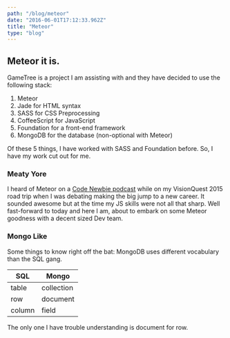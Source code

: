 ```yaml
---
path: "/blog/meteor"
date: "2016-06-01T17:12:33.962Z"
title: "Meteor"
type: "blog"
---
```


## Meteor it is.
GameTree is a project I am assisting with and they have decided to use the following stack:

1. Meteor
2. Jade for HTML syntax
3. SASS for CSS Preprocessing
4. CoffeeScript for JavaScript
5. Foundation for a front-end framework
6. MongoDB for the database (non-optional with Meteor)

Of these 5 things, I have worked with SASS and Foundation before. So, I have my work cut out for me.

### Meaty Yore
I heard of Meteor on a [Code Newbie podcast](http://www.codenewbie.org/podcast/meteor) while on my VisionQuest 2015 road trip when I was debating making the big jump to a new career.  It sounded awesome but at the time my JS skills were not all that sharp. Well fast-forward to today and here I am, about to embark on some Meteor goodness with a decent sized Dev team.

### Mongo Like
Some things to know right off the bat: MongoDB uses different vocabulary than the SQL gang.

|SQL | Mongo|
|---|---|
|table | collection |
|row | document|
|column | field |

The only one I have trouble understanding is document for row.

